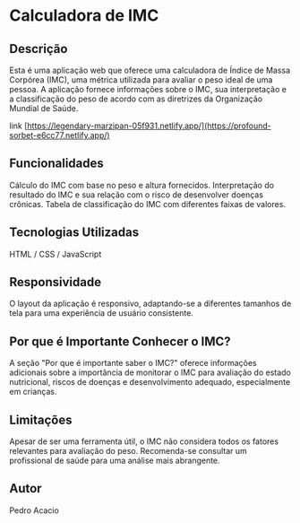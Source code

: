 # Calculadora de IMC

## Descrição
Esta é uma aplicação web que oferece uma calculadora de Índice de Massa Corpórea (IMC), uma métrica utilizada para avaliar o peso ideal de uma pessoa. A aplicação fornece informações sobre o IMC, sua interpretação e a classificação do peso de acordo com as diretrizes da Organização Mundial de Saúde.

link [https://legendary-marzipan-05f931.netlify.app/](https://profound-sorbet-e6cc77.netlify.app/)

## Funcionalidades
  Cálculo do IMC com base no peso e altura fornecidos.
  Interpretação do resultado do IMC e sua relação com o risco de desenvolver doenças crônicas.
  Tabela de classificação do IMC com diferentes faixas de valores.

  
## Tecnologias Utilizadas
  HTML / CSS / JavaScript 

  
## Responsividade
  O layout da aplicação é responsivo, adaptando-se a diferentes tamanhos de tela para uma experiência de usuário consistente.


## Por que é Importante Conhecer o IMC?
  A seção "Por que é importante saber o IMC?" oferece informações adicionais sobre a importância de monitorar o IMC para avaliação do estado nutricional, riscos de doenças e desenvolvimento adequado, especialmente em crianças.


## Limitações
  Apesar de ser uma ferramenta útil, o IMC não considera todos os fatores relevantes para avaliação do peso. Recomenda-se consultar um profissional de saúde para uma análise mais abrangente.


## Autor
Pedro Acacio
